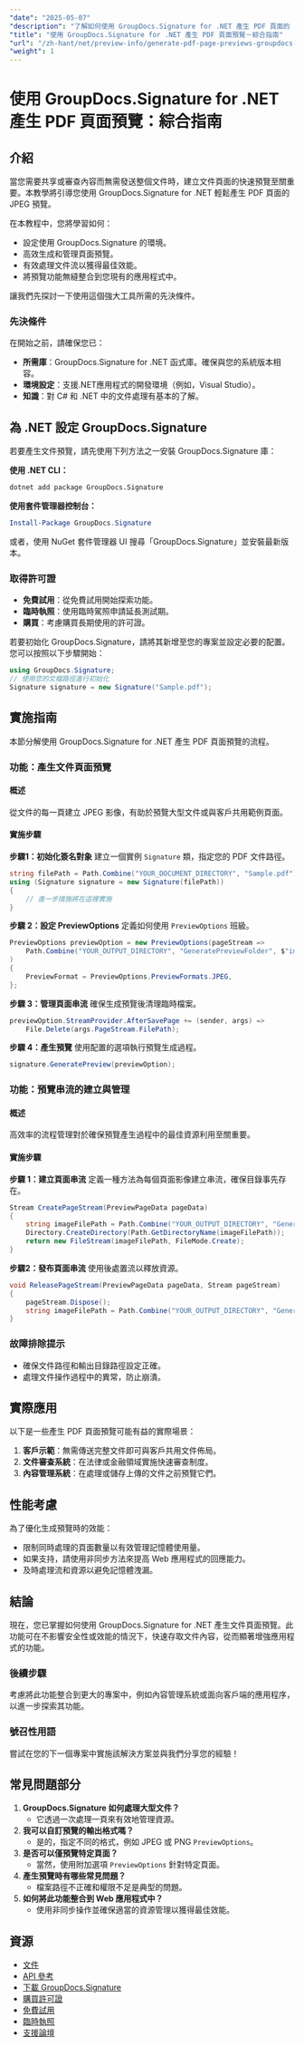 ```yaml
---
"date": "2025-05-07"
"description": "了解如何使用 GroupDocs.Signature for .NET 產生 PDF 頁面的 JPEG 預覽。有效率簡化您的文件處理流程。"
"title": "使用 GroupDocs.Signature for .NET 產生 PDF 頁面預覽－綜合指南"
"url": "/zh-hant/net/preview-info/generate-pdf-page-previews-groupdocs-signature-net/"
"weight": 1
---
```


# 使用 GroupDocs.Signature for .NET 產生 PDF 頁面預覽：綜合指南

## 介紹

當您需要共享或審查內容而無需發送整個文件時，建立文件頁面的快速預覽至關重要。本教學將引導您使用 GroupDocs.Signature for .NET 輕鬆產生 PDF 頁面的 JPEG 預覽。

在本教程中，您將學習如何：
- 設定使用 GroupDocs.Signature 的環境。
- 高效生成和管理頁面預覽。
- 有效處理文件流以獲得最佳效能。
- 將預覽功能無縫整合到您現有的應用程式中。

讓我們先探討一下使用這個強大工具所需的先決條件。

### 先決條件
在開始之前，請確保您已：
- **所需庫**：GroupDocs.Signature for .NET 函式庫。確保與您的系統版本相容。
- **環境設定**：支援.NET應用程式的開發環境（例如，Visual Studio）。
- **知識**：對 C# 和 .NET 中的文件處理有基本的了解。

## 為 .NET 設定 GroupDocs.Signature
若要產生文件預覽，請先使用下列方法之一安裝 GroupDocs.Signature 庫：

**使用 .NET CLI：**
```bash
dotnet add package GroupDocs.Signature
```

**使用套件管理器控制台：**
```powershell
Install-Package GroupDocs.Signature
```
或者，使用 NuGet 套件管理器 UI 搜尋「GroupDocs.Signature」並安裝最新版本。

### 取得許可證
- **免費試用**：從免費試用開始探索功能。
- **臨時執照**：使用臨時駕照申請延長測試期。
- **購買**：考慮購買長期使用的許可證。

若要初始化 GroupDocs.Signature，請將其新增至您的專案並設定必要的配置。您可以按照以下步驟開始：

```csharp
using GroupDocs.Signature;
// 使用您的文檔路徑進行初始化
Signature signature = new Signature("Sample.pdf");
```

## 實施指南
本節分解使用 GroupDocs.Signature for .NET 產生 PDF 頁面預覽的流程。

### 功能：產生文件頁面預覽
#### 概述
從文件的每一頁建立 JPEG 影像，有助於預覽大型文件或與客戶共用範例頁面。

#### 實施步驟
**步驟1：初始化簽名對象**
建立一個實例 `Signature` 類，指定您的 PDF 文件路徑。

```csharp
string filePath = Path.Combine("YOUR_DOCUMENT_DIRECTORY", "Sample.pdf");
using (Signature signature = new Signature(filePath))
{
    // 進一步措施將在這裡實施
}
```

**步驟 2：設定 PreviewOptions**
定義如何使用 `PreviewOptions` 班級。

```csharp
PreviewOptions previewOption = new PreviewOptions(pageStream => 
    Path.Combine("YOUR_OUTPUT_DIRECTORY", "GeneratePreviewFolder", $"image-{pageStream.PageNumber}.jpg")
)
{
    PreviewFormat = PreviewOptions.PreviewFormats.JPEG,
};
```

**步驟 3：管理頁面串流**
確保生成預覽後清理臨時檔案。

```csharp
previewOption.StreamProvider.AfterSavePage += (sender, args) => 
    File.Delete(args.PageStream.FilePath);
```

**步驟 4：產生預覽**
使用配置的選項執行預覽生成過程。

```csharp
signature.GeneratePreview(previewOption);
```

### 功能：預覽串流的建立與管理
#### 概述
高效率的流程管理對於確保預覽產生過程中的最佳資源利用至關重要。

#### 實施步驟
**步驟 1：建立頁面串流**
定義一種方法為每個頁面影像建立串流，確保目錄事先存在。

```csharp
Stream CreatePageStream(PreviewPageData pageData)
{
    string imageFilePath = Path.Combine("YOUR_OUTPUT_DIRECTORY", "GeneratePreviewFolder", $"image-{pageData.PageNumber}.jpg");
    Directory.CreateDirectory(Path.GetDirectoryName(imageFilePath));
    return new FileStream(imageFilePath, FileMode.Create);
}
```

**步驟2：發布頁面串流**
使用後處置流以釋放資源。

```csharp
void ReleasePageStream(PreviewPageData pageData, Stream pageStream)
{
    pageStream.Dispose();
    string imageFilePath = Path.Combine("YOUR_OUTPUT_DIRECTORY", "GeneratePreviewFolder", $"image-{pageData.PageNumber}.jpg");
}
```

### 故障排除提示
- 確保文件路徑和輸出目錄路徑設定正確。
- 處理文件操作過程中的異常，防止崩潰。

## 實際應用
以下是一些產生 PDF 頁面預覽可能有益的實際場景：
1. **客戶示範**：無需傳送完整文件即可與客戶共用文件佈局。
2. **文件審查系統**：在法律或金融領域實施快速審查制度。
3. **內容管理系統**：在處理或儲存上傳的文件之前預覽它們。

## 性能考慮
為了優化生成預覽時的效能：
- 限制同時處理的頁面數量以有效管理記憶體使用量。
- 如果支持，請使用非同步方法來提高 Web 應用程式的回應能力。
- 及時處理流和資源以避免記憶體洩漏。

## 結論
現在，您已掌握如何使用 GroupDocs.Signature for .NET 產生文件頁面預覽。此功能可在不影響安全性或效能的情況下，快速存取文件內容，從而顯著增強應用程式的功能。

### 後續步驟
考慮將此功能整合到更大的專案中，例如內容管理系統或面向客戶端的應用程序，以進一步探索其功能。

### 號召性用語
嘗試在您的下一個專案中實施該解決方案並與我們分享您的經驗！

## 常見問題部分
1. **GroupDocs.Signature 如何處理大型文件？**
   - 它透過一次處理一頁來有效地管理資源。
2. **我可以自訂預覽的輸出格式嗎？**
   - 是的，指定不同的格式，例如 JPEG 或 PNG `PreviewOptions`。
3. **是否可以僅預覽特定頁面？**
   - 當然，使用附加選項 `PreviewOptions` 針對特定頁面。
4. **產生預覽時有哪些常見問題？**
   - 檔案路徑不正確和權限不足是典型的問題。
5. **如何將此功能整合到 Web 應用程式中？**
   - 使用非同步操作並確保適當的資源管理以獲得最佳效能。

## 資源
- [文件](https://docs.groupdocs.com/signature/net/)
- [API 參考](https://reference.groupdocs.com/signature/net/)
- [下載 GroupDocs.Signature](https://releases.groupdocs.com/signature/net/)
- [購買許可證](https://purchase.groupdocs.com/buy)
- [免費試用](https://releases.groupdocs.com/signature/net/)
- [臨時執照](https://purchase.groupdocs.com/temporary-license/)
- [支援論壇](https://forum.groupdocs.com/c/signature/)